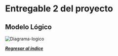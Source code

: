 # Entregable 2 del proyecto
## Modelo Lógico

![Diagrama-logico](Vircatex%20Relacional%20V2.png)

***[Regresar al índice](../README.md)***
